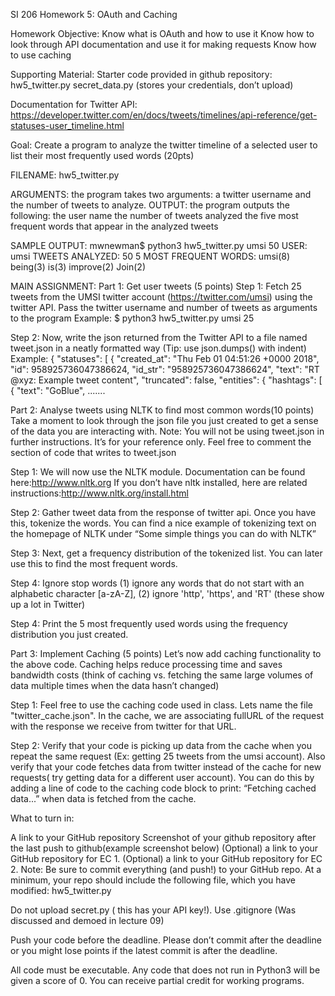 SI 206 Homework 5: OAuth and Caching

Homework Objective: Know what is OAuth and how to use it Know how to look through API documentation and use it for making requests Know how to use caching

Supporting Material: Starter code provided in github repository: hw5_twitter.py secret_data.py (stores your credentials, don’t upload)

Documentation for Twitter API: https://developer.twitter.com/en/docs/tweets/timelines/api-reference/get-statuses-user_timeline.html

Goal: Create a program to analyze the twitter timeline of a selected user to list their most frequently used words (20pts)

FILENAME: hw5_twitter.py

ARGUMENTS: the program takes two arguments: a twitter username and the number of tweets to analyze. OUTPUT: the program outputs the following: the user name the number of tweets analyzed the five most frequent words that appear in the analyzed tweets

SAMPLE OUTPUT: mwnewman$ python3 hw5_twitter.py umsi 50 USER: umsi TWEETS ANALYZED: 50 5 MOST FREQUENT WORDS: umsi(8) being(3) is(3) improve(2) Join(2)

MAIN ASSIGNMENT: Part 1: Get user tweets (5 points) Step 1: Fetch 25 tweets from the UMSI twitter account (https://twitter.com/umsi) using the twitter API. Pass the twitter username and number of tweets as arguments to the program Example: $ python3 hw5_twitter.py umsi 25

Step 2: Now, write the json returned from the Twitter API to a file named tweet.json in a neatly formatted way (Tip: use json.dumps() with indent) Example: { "statuses": [ { "created_at": "Thu Feb 01 04:51:26 +0000 2018", "id": 958925736047386624, "id_str": "958925736047386624", "text": "RT @xyz: Example tweet content", "truncated": false, "entities": { "hashtags": [ { "text": "GoBlue", .......

Part 2: Analyse tweets using NLTK to find most common words(10 points) Take a moment to look through the json file you just created to get a sense of the data you are interacting with. Note: You will not be using tweet.json in further instructions. It’s for your reference only. Feel free to comment the section of code that writes to tweet.json

Step 1: We will now use the NLTK module. Documentation can be found here:http://www.nltk.org If you don’t have nltk installed, here are related instructions:http://www.nltk.org/install.html

Step 2: Gather tweet data from the response of twitter api. Once you have this, tokenize the words. You can find a nice example of tokenizing text on the homepage of NLTK under “Some simple things you can do with NLTK”

Step 3: Next, get a frequency distribution of the tokenized list. You can later use this to find the most frequent words.

Step 4: Ignore stop words (1) ignore any words that do not start with an alphabetic character [a-zA-Z], (2) ignore 'http', 'https', and 'RT' (these show up a lot in Twitter)

Step 4: Print the 5 most frequently used words using the frequency distribution you just created.

Part 3: Implement Caching (5 points) Let’s now add caching functionality to the above code. Caching helps reduce processing time and saves bandwidth costs (think of caching vs. fetching the same large volumes of data multiple times when the data hasn’t changed)

Step 1: Feel free to use the caching code used in class. Lets name the file "twitter_cache.json". In the cache, we are associating fullURL of the request with the response we receive from twitter for that URL.

Step 2: Verify that your code is picking up data from the cache when you repeat the same request (Ex: getting 25 tweets from the umsi account). Also verify that your code fetches data from twitter instead of the cache for new requests( try getting data for a different user account). You can do this by adding a line of code to the caching code block to print: “Fetching cached data...” when data is fetched from the cache.

What to turn in:

A link to your GitHub repository
Screenshot of your github repository after the last push to github(example screenshot below)
(Optional) a link to your GitHub repository for EC 1.
(Optional) a link to your GitHub repository for EC 2.
Note: Be sure to commit everything (and push!) to your GitHub repo. At a minimum, your repo should include the following file, which you have modified: hw5_twitter.py

Do not upload secret.py ( this has your API key!). Use .gitignore (Was discussed and demoed in lecture 09)

Push your code before the deadline. Please don’t commit after the deadline or you might lose points if the latest commit is after the deadline.

All code must be executable. Any code that does not run in Python3 will be given a score of 0. You can receive partial credit for working programs.

